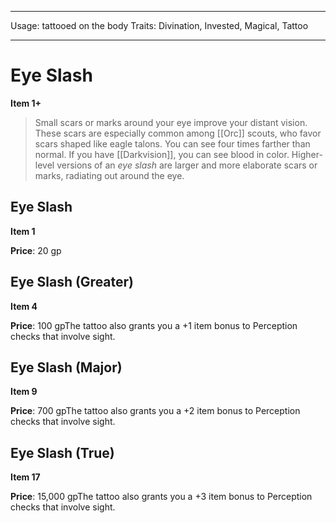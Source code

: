 
---
Usage: tattooed on the body
Traits: Divination, Invested, Magical, Tattoo

---

# Eye Slash

**Item 1+**

> Small scars or marks around your eye improve your distant vision. These scars are especially common among [[Orc]] scouts, who favor scars shaped like eagle talons. You can see four times farther than normal. If you have [[Darkvision]], you can see blood in color. Higher-level versions of an *eye slash* are larger and more elaborate scars or marks, radiating out around the eye.

## Eye Slash

**Item 1**

**Price**: 20 gp

## Eye Slash (Greater)

**Item 4**

**Price**: 100 gpThe tattoo also grants you a +1 item bonus to Perception checks that involve sight.

## Eye Slash (Major)

**Item 9**

**Price**: 700 gpThe tattoo also grants you a +2 item bonus to Perception checks that involve sight.

## Eye Slash (True)

**Item 17**

**Price**: 15,000 gpThe tattoo also grants you a +3 item bonus to Perception checks that involve sight.
